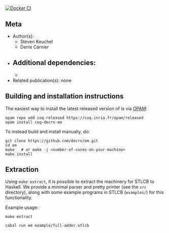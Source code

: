<!---
This file was generated from `meta.yml`, please do not edit manually.
Follow the instructions on https://github.com/coq-community/templates to regenerate.
--->
# 

[![Docker CI][docker-action-shield]][docker-action-link]

[docker-action-shield]: https://github.com/decrn/em/workflows/Docker%20CI/badge.svg?branch=main
[docker-action-link]: https://github.com/decrn/em/actions?query=workflow:"Docker%20CI"






## Meta

- Author(s):
  - Steven Keuchel
  - Denis Carnier
- Additional dependencies:
  - 
  - 
- Related publication(s): none

## Building and installation instructions

The easiest way to install the latest released version of 
is via [OPAM](https://opam.ocaml.org/doc/Install.html):

```shell
opam repo add coq-released https://coq.inria.fr/opam/released
opam install coq-decrn-em
```

To instead build and install manually, do:

``` shell
git clone https://github.com/decrn/em.git
cd em
make   # or make -j <number-of-cores-on-your-machine> 
make install
```

## Extraction

Using `make extract`, it is possible to extract the machinery for STLCB to Haskell. We provide a minimal parser and pretty printer (see the `src` directory), along with some example programs in STLCB (`examples/`) for this functionality.

Example usage:
```shell
make extract

cabal run em example/full-adder.stlcb
```



